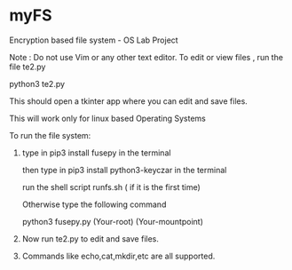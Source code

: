 # myFS
Encryption based file system - OS Lab Project

Note : Do not use Vim or any other text editor.
To edit or view files , run the file te2.py

python3 te2.py

This should open a tkinter app where you can edit and save files.

This will work only for linux based Operating Systems

To run the file system:

1) type in pip3 install fusepy in the terminal

   then type in pip3 install python3-keyczar in the terminal
   
   run the shell script runfs.sh ( if it is the first time)
   
   Otherwise type the following command
   
   python3 fusepy.py (Your-root) (Your-mountpoint)

2) Now run te2.py to edit and save files.

3) Commands like echo,cat,mkdir,etc are all supported.
